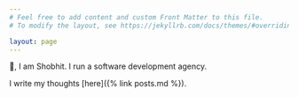 ```yaml
---
# Feel free to add content and custom Front Matter to this file.
# To modify the layout, see https://jekyllrb.com/docs/themes/#overriding-theme-defaults

layout: page
---
```

👋, I am Shobhit. I run a software development agency.

I write my thoughts [here]({% link posts.md %}).